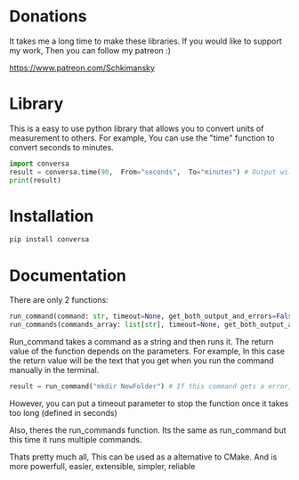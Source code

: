# Donations
It takes me a long time to make these libraries. If you would like to support my work, Then you can follow my patreon :)

https://www.patreon.com/Schkimansky

# Library
This is a easy to use python library that allows you to convert units of measurement to others. 
For example, You can use the "time" function to convert seconds to minutes. 
```python
import conversa
result = conversa.time(90,  From="seconds",  To="minutes") # Output will be 1.5 minutes (1.5 as a integer)
print(result)
```

# Installation
```bash
pip install conversa
```

# Documentation
There are only 2 functions:
```python
run_command(command: str, timeout=None, get_both_output_and_errors=False, get_return_code=False)
run_commands(commands_array: list[str], timeout=None, get_both_output_and_errors=False, get_return_code=False)
```

Run_command takes a command as a string and then runs it. The return value of the function depends on the parameters.
For example, In this case the return value will be the text that you get when you run the command manually in the terminal.
```python
result = run_command("mkdir NewFolder") # If this command gets a error, it will return the error. However if theres no error, Then it will just return the text you get when you execute that command manually.
```

However, you can put a timeout parameter to stop the function once it takes too long (defined in seconds)

Also, theres the run_commands function.
Its the same as run_command but this time it runs multiple commands.

Thats pretty much all, This can be used as a alternative to CMake. And is more powerfull, easier, extensible, simpler, reliable
